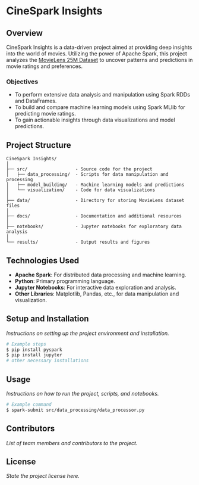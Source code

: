# CineSpark Insights

## Overview
CineSpark Insights is a data-driven project aimed at providing deep insights into the world of movies. Utilizing the power of Apache Spark, this project analyzes the [MovieLens 25M Dataset](https://grouplens.org/datasets/movielens/25m/) to uncover patterns and predictions in movie ratings and preferences.

### Objectives
- To perform extensive data analysis and manipulation using Spark RDDs and DataFrames.
- To build and compare machine learning models using Spark MLlib for predicting movie ratings.
- To gain actionable insights through data visualizations and model predictions.

## Project Structure
```
CineSpark Insights/
│
├── src/                  - Source code for the project
│   ├── data_processing/  - Scripts for data manipulation and processing
│   ├── model_building/   - Machine learning models and predictions
│   └── visualization/    - Code for data visualizations
│
├── data/                 - Directory for storing MovieLens dataset files
│
├── docs/                 - Documentation and additional resources
│
├── notebooks/            - Jupyter notebooks for exploratory data analysis
│
└── results/              - Output results and figures
```

## Technologies Used
- **Apache Spark**: For distributed data processing and machine learning.
- **Python**: Primary programming language.
- **Jupyter Notebooks**: For interactive data exploration and analysis.
- **Other Libraries**: Matplotlib, Pandas, etc., for data manipulation and visualization.

## Setup and Installation
*Instructions on setting up the project environment and installation.*

```bash
# Example steps
$ pip install pyspark
$ pip install jupyter
# other necessary installations
```

## Usage
*Instructions on how to run the project, scripts, and notebooks.*

```bash
# Example command
$ spark-submit src/data_processing/data_processor.py
```

## Contributors
*List of team members and contributors to the project.*

## License
*State the project license here.*
